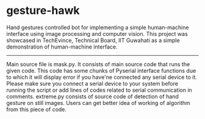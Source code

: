 # gesture-hawk
Hand gestures controlled bot for implementing a simple human-machine interface using image processing and computer vision.
This project was showcased in TechEvince, Technical Board, IIT Guwahati as a simple demonstration of human-machine interface.
*******************************************************************************************************************************
Main source file is mask.py. It consists of main source code that runs the given code. This code has some chunks of Pyserial interface functions due to which it will display error if you have'ne connected any serial device to it. Please make sure you connect a serial device to your system before running the script or add lines of codes related to serial communication in comments. 
extreme.py consists of source code of detection of hand gesture on still images. Users can get better idea of working of algorithm from this piece of code.
